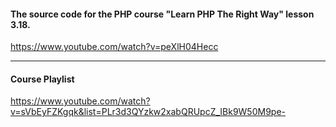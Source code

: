 #### The source code for the PHP course "Learn PHP The Right Way" lesson 3.18.

https://www.youtube.com/watch?v=peXlH04Hecc

---
#### Course Playlist
https://www.youtube.com/watch?v=sVbEyFZKgqk&list=PLr3d3QYzkw2xabQRUpcZ_IBk9W50M9pe-
